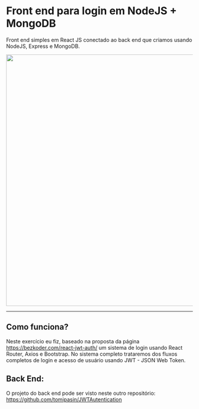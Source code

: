 # Front end para login em NodeJS + MongoDB

Front end simples em React JS conectado ao back end que criamos usando NodeJS, Express e MongoDB.

<img src="https://tomipasin.com/assets/img/login2.png" style="width: 680px"/>
<hr/>

## Como funciona?

Neste exercício eu fiz, baseado na proposta da página <a href="https://bezkoder.com/react-jwt-auth/">https://bezkoder.com/react-jwt-auth/</a> um sistema de login usando React Router, Axios e Bootstrap. 
No sistema completo trataremos dos fluxos completos de login e acesso de usuário usando JWT - JSON Web Token.

## Back End:
O projeto do back end pode ser visto neste outro repositório: <a href="https://github.com/tomipasin/JWTAutentication">https://github.com/tomipasin/JWTAutentication</a>
